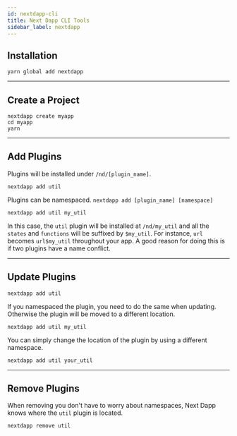 ```yaml
---
id: nextdapp-cli
title: Next Dapp CLI Tools
sidebar_label: nextdapp
---
```


## Installation

```
yarn global add nextdapp
```
---

## Create a Project

```
nextdapp create myapp
cd myapp
yarn
```
---

## Add Plugins

Plugins will be installed under `/nd/[plugin_name]`.

```
nextdapp add util
```

Plugins can be namespaced. `nextdapp add [plugin_name] [namespace]`

```
nextdapp add util my_util
```

In this case, the `util` plugin will be installed at `/nd/my_util` and all the `states` and `functions` will be suffixed by `$my_util`. For instance, `url` becomes `url$my_util` throughout your app. A good reason for doing this is if two plugins have a name conflict.

---

## Update Plugins

```
nextdapp add util
```

If you namespaced the plugin, you need to do the same when updating. Otherwise the plugin will be moved to a different location.

```
nextdapp add util my_util
```

You can simply change the location of the plugin by using a different namespace.

```
nextdapp add util your_util
```

---

## Remove Plugins

When removing you don't have to worry about namespaces, Next Dapp knows where the `util` plugin is located.

```
nextdapp remove util
```
